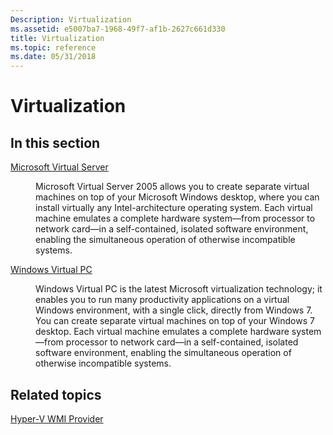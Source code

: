 ```yaml
---
Description: Virtualization
ms.assetid: e5007ba7-1968-49f7-af1b-2627c661d330
title: Virtualization
ms.topic: reference
ms.date: 05/31/2018
---
```


# Virtualization

## In this section

<dl> <dt>

[Microsoft Virtual Server](/previous-versions/windows/desktop/msvs/microsoft-virtual-server-portal)
</dt> <dd>

Microsoft Virtual Server 2005 allows you to create separate virtual machines on top of your Microsoft Windows desktop, where you can install virtually any Intel-architecture operating system. Each virtual machine emulates a complete hardware system—from processor to network card—in a self-contained, isolated software environment, enabling the simultaneous operation of otherwise incompatible systems.

</dd> <dt>

[Windows Virtual PC](/windows/desktop/VPC/virtual-pc-portal)
</dt> <dd>

Windows Virtual PC is the latest Microsoft virtualization technology; it enables you to run many productivity applications on a virtual Windows environment, with a single click, directly from Windows 7. You can create separate virtual machines on top of your Windows 7 desktop. Each virtual machine emulates a complete hardware system—from processor to network card—in a self-contained, isolated software environment, enabling the simultaneous operation of otherwise incompatible systems.

</dd> </dl>

## Related topics

<dl> <dt>

[Hyper-V WMI Provider](/previous-versions/windows/desktop/virtual/windows-virtualization-portal)
</dt> </dl>

 

 